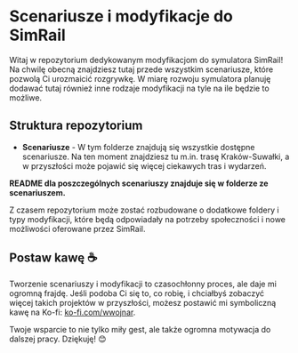# Scenariusze i modyfikacje do SimRail

Witaj w repozytorium dedykowanym modyfikacjom do symulatora SimRail! Na chwilę obecną znajdziesz tutaj przede wszystkim scenariusze, które pozwolą Ci urozmaicić rozgrywkę. W miarę rozwoju symulatora planuję dodawać tutaj również inne rodzaje modyfikacji na tyle na ile będzie to możliwe.

## Struktura repozytorium
- **Scenariusze** - W tym folderze znajdują się wszystkie dostępne scenariusze. Na ten moment znajdziesz tu m.in. trasę Kraków-Suwałki, a w przyszłości może pojawić się więcej ciekawych tras i wydarzeń.

**README dla poszczególnych scenariuszy znajduje się w folderze ze scenariuszem.**

Z czasem repozytorium może zostać rozbudowane o dodatkowe foldery i typy modyfikacji, które będą odpowiadały na potrzeby społeczności i nowe możliwości oferowane przez SimRail.

## Postaw kawę ☕

Tworzenie scenariuszy i modyfikacji to czasochłonny proces, ale daje mi ogromną frajdę. Jeśli podoba Ci się to, co robię, i chciałbyś zobaczyć więcej takich projektów w przyszłości, możesz postawić mi symboliczną kawę na Ko-fi: [ko-fi.com/wwojnar](https://ko-fi.com/wwojnar). 

Twoje wsparcie to nie tylko miły gest, ale także ogromna motywacja do dalszej pracy. Dziękuję! 😊
